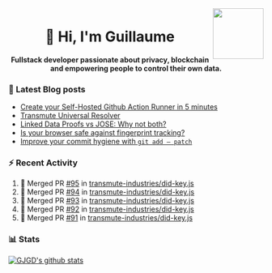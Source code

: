 <img align='right' src='https://user-images.githubusercontent.com/5713670/87202985-820dcb80-c2b6-11ea-9f56-7ec461c497c3.gif' width='100"'>

<h1 align="center">👋 Hi, I'm Guillaume</h1>
<h4 align="center">Fullstack developer passionate about privacy, blockchain and empowering people to control their own data.

### 📝 Latest Blog posts

<!-- BLOG-POST-LIST:START -->
- [Create your Self-Hosted Github Action Runner in 5 minutes](https://medium.com/@gjgd/create-your-self-hosted-github-action-runner-in-5-minutes-a9eff615edc4?source=rss-35e0d58bf235------2)
- [Transmute Universal Resolver](https://medium.com/transmute-techtalk/transmute-universal-resolver-b6c8509858f?source=rss-35e0d58bf235------2)
- [Linked Data Proofs vs JOSE: Why not both?](https://medium.com/transmute-techtalk/linked-data-proofs-vs-jose-why-not-both-1594393418cc?source=rss-35e0d58bf235------2)
- [Is your browser safe against fingerprint tracking?](https://medium.com/@gjgd/is-your-browser-safe-against-fingerprint-tracking-6126952b805b?source=rss-35e0d58bf235------2)
- [Improve your commit hygiene with `git add — patch`](https://medium.com/transmute-techtalk/improve-your-commit-hygiene-with-git-add-patch-3b7dd9c117c4?source=rss-35e0d58bf235------2)
<!-- BLOG-POST-LIST:END -->

### :zap: Recent Activity

<!--START_SECTION:activity-->
1. 🎉 Merged PR [#95](https://github.com/transmute-industries/did-key.js/pull/95) in [transmute-industries/did-key.js](https://github.com/transmute-industries/did-key.js)
2. 🎉 Merged PR [#94](https://github.com/transmute-industries/did-key.js/pull/94) in [transmute-industries/did-key.js](https://github.com/transmute-industries/did-key.js)
3. 🎉 Merged PR [#93](https://github.com/transmute-industries/did-key.js/pull/93) in [transmute-industries/did-key.js](https://github.com/transmute-industries/did-key.js)
4. 🎉 Merged PR [#92](https://github.com/transmute-industries/did-key.js/pull/92) in [transmute-industries/did-key.js](https://github.com/transmute-industries/did-key.js)
5. 🎉 Merged PR [#91](https://github.com/transmute-industries/did-key.js/pull/91) in [transmute-industries/did-key.js](https://github.com/transmute-industries/did-key.js)
<!--END_SECTION:activity-->

### 📊 Stats

[![GJGD's github stats](https://github-readme-stats.vercel.app/api?username=gjgd&count_private=true&show_icons=true&custom_title=My%20Github%20Stats)](https://github.com/anuraghazra/github-readme-stats)
